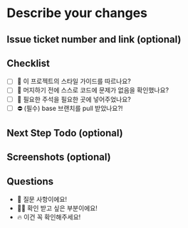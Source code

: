 # Describe your changes

## Issue ticket number and link (optional)

## Checklist

- [ ] 🤔 이 프로젝트의 스타일 가이드를 따르나요?
- [ ] 🤔 머지하기 전에 스스로 코드에 문제가 없음을 확인했나요?
- [ ] 🤔 필요한 주석을 필요한 곳에 넣어주었나요?
- [ ] ⛔️ (필수) base 브랜치를 pull 받았나요?!

## Next Step Todo (optional)

## Screenshots (optional)

## Questions

- 💬 질문 사항이에요!
- 🤷‍♂️ 확인 받고 싶은 부분이에요!
- 🔥 이건 꼭 확인해주세요!
